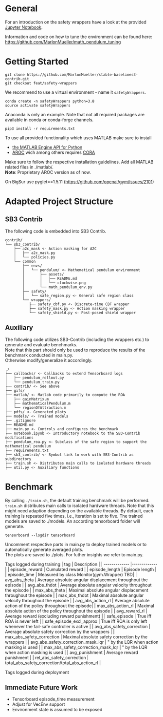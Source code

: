 # General

For an introduction on the safety wrappers have a look at the provided [Jupyter Notebook](https://github.com/MarlonMueller/stable-baselines3-contrib/blob/feat/safety-wrappers/notebook.ipynb).


Information and code on how to tune the environment can be found here: https://github.com/MarlonMueller/math_pendulum_tuning

# Getting Started

```
git clone https://github.com/MarlonMueller/stable-baselines3-contrib.git
git checkout feat/safety-wrappers
```
We recommend to use a virtual environment - name it ``safetyWrappers``.
```
conda create -n safetyWrappers python=3.8
source activate safetyWrappers
```
Anaconda is only an example. Note that not all required packages are available in conda or conda-forge channels.
```
pip3 install -r requirements.txt
```
To use all provided functionality which uses MATLAB make sure to install
- [the MATLAB Engine API for Python](https://de.mathworks.com/help/matlab/matlab_external/install-the-matlab-engine-for-python.html)
- [AROC](https://tumcps.github.io/AROC/) wich among others requires [CORA](https://tumcps.github.io/CORA/)

Make sure to follow the respective installation guidelines.
Add all MATLAB related files in ./matlab/.<br>
**Note**: Proprietary AROC version as of now.

On BigSur use pyglet==1.5.11 (https://github.com/openai/gym/issues/2101)

<!---
'stable-baselines3[extra]'
pypoman
scipy
cvxopt?
python3 main.py --flag 0
./train.sh 
--->

# Adapted Project Structure

## SB3 Contrib

The following code is embedded into SB3 Contrib.

```
contrib/
└── sb3_contrib/
    ├── a2c_mask <- Action masking for A2C
    │   ├── a2c_mask.py
    │   └── policies.py
    └── common
        ├── envs/
        │   └── pendulum/ <- Mathematical pendulum environment
        │       ├── assets/
        │       │   ├── README.md
        │       │   └── clockwise.png
        │       └── math_pendulum_env.py
        ├── safety/
        │   └── safe_region.py <- General safe region class
        └── wrappers/
           ├── safety_cbf.py <- Discrete-time CBF wrapper
           ├── safety_mask.py <- Action masking wrapper
           └── safety_shield.py <- Post-posed shield wrapper

```

## Auxiliary

The following code utilizes SB3-Contrib (including the wrappers etc.) to generate and evaluate benchmarks.<br>
Note that this part should only be used to reproduce the results of the benchmark conducted in main.py.<br>
Otherwise modify/generalize it accordingly.

```
./
├── callbacks/ <- Callbacks to extend Tensorboard logs
│   ├── pendulum_rollout.py
│   └── pendulum_train.py
├── contrib/ <- See above
├── gifs/
├── matlab/ <- Matlab code primarily to compute the ROA
│   ├── gainMatrix.m
│   ├── mathematicalPendulum.m
│   └── regionOfAttraction.m
├── pdfs/ <- Generated plots
├── models/ <- Trained models
├── .gitignore
├── README.md
├── main.py <- Controls and configures the benchmark
├── notebook.ipynb <- Introductory notebook to the SB3-Contrib modifications
├── pendulum_roa.py <- Subclass of the safe region to support the mathematical pendulum
├── requirements.txt
├── sb3_contrib/ <- Symbol link to work with SB3-Contrib as subdirectory
├── train.sh <- Distributes main calls to isolated hardware threads
├── util.py <- Auxiliary functions

```

# Benchmark

By calling ``./train.sh``, the default training benchmark will be performed. ``train.sh`` distributes main calls to isolated hardware threads. Note that this might need adaption depending on the available threads. By default, each training is repeated five times, i.e., iteration is set to five. The trained models are saved to ./models. An according tensorboard folder will generate.
```
tensorboard --logdir tensorboard
```
Uncomment respective parts in main.py to deploy trained models or to automatically generate averaged plots.<br>
The plots are saved to ./plots. For futher insights we refer to main.py.

Tags logged during training
| tag        | Description      | 
| ------------- |-------------| 
| episode_reward     | Cumulated reward |
| episode_length      | Episode length   |  
| episode_time | Measured by class Monitor(gym.Wrapper) TBD|
| avg_abs_theta     | Average absolute angular displacement throughout the episode  |
| avg_abs_thdot     | Average absolute angular velocity throughout the episode  |
| max_abs_theta     | Maximal absolute angular displacement throughout the episode  |
| max_abs_thdot     | Maximal absolute angular velocity throughout the episode |
| avg_abs_action_rl     |  Average absolute action of the policy throughout the episode|
| max_abs_action_rl     |  Maximal absolute action of the policy throughout the episode |
| avg_reward_rl     | Average reward (excluding reward punishment) |
| safe_episode     | True iff ROA is never left |
| safe_episode_excl_approx     | True iff ROA is only left whenever the fail-safe controller is active |
| avg_abs_safety_correction     | Average absolute safety correction by the wrappers |
| max_abs_safety_correction     | Maximal absolute safety correction by the wrappers |
| avg_abs_safety_correction_mask_lqr     | " by the LQR when action masking is used  |
| max_abs_safety_correction_mask_lqr     | " by the LQR when action masking is used |
| avg_punishment     | Average reward punishment |
| rel_abs_safety_correction     | total_abs_safety_correction/total_abs_action_rl |

Tags logged during deployment

<!---![Tensorboard](https://github.com/MarlonMueller/stable-baselines3-contrib/blob/feat/safety-wrappers/gifs/tensorboard.png?raw=true)--->

## Immediate Future Work
- Tensorboard episode_time measurement
- Adjust for VecEnv support
- Environment state is assumed to be exposed 
